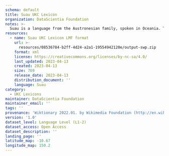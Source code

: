 ```yaml
---
schema: default
title: Suau UKC Lexicon
organization: DataScientia Foundation
notes: >-
  Suau is a language from the Austronesian family, spoken in Oceania. The UKC Lexicon of Suau is represented as a lexico-semantic network. It consists of words, word senses, synsets, as well as sense-level and synset-level relationships.
resources:
  - name: Suau UKC Lexicon LMF format
    url: >-
      resources/08536784-b2ff-4d24-a2a1-19554942120e/output-swp.zip
    format: xml
    license: https://creativecommons.org/licenses/by-nc-sa/4.0/
    last_updated: 2023-04-13
    created: 2023-04-13
    size: 769
    release_date: 2023-04-13
    distribution_document: ''
    language: Suau
category:
  - UKC Lexicons
maintainer: DataScientia Foundation
maintainer_email: ''
tags: ''
provenance: 'Wiktionary 2022.01. by Wikimedia Foundation (http://en.wiktionary.org); Princeton WordNet 2.1 by Princeton University (https://wordnet.princeton.edu)'
version: '1.0'
dataset_level: Language Level (L1-2)
dataset_access: Open Access
dataset_description: ''
landing_page: ''
latitude_map: -10.67
longitude_map: 150.2
---
```

